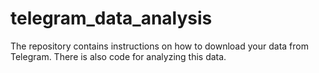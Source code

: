 # telegram_data_analysis
The repository contains instructions on how to download your data from Telegram. There is also code for analyzing this data.

